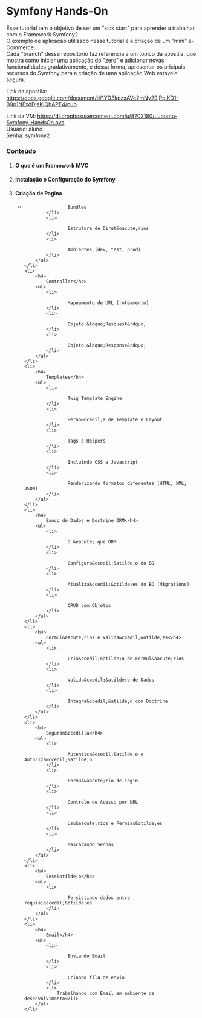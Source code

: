 Symfony Hands-On
===============

Esse tutorial tem o objetivo de ser um "kick start" para aprender a trabalhar com o Framework Symfony2.<br>
O exemplo de aplicação utilizado nesse tutorial é a criação de um "mini" e-Commerce.<br>
Cada "branch" desse repositorio faz referencia a um topico da apostila, que mostra como iniciar uma aplicação do "zero" e adicionar novas funcionalidades gradativamente, e dessa forma, apresentar os pricipais recursos do Symfony para a criação de uma aplicação Web estávele segura.

Link da apostila: https://docs.google.com/document/d/1YD3kpzxAVe2mNy29jPoiKD1-B9p1NExdDjaKlQhAPE4/pub

Link da VM: https://dl.dropboxusercontent.com/u/8702180/Lubuntu-Symfony-HandsOn.ova<br>
Usuário: aluno<br>
Senha: symfony2

<h3>Conte&uacute;do</h3>
<ol>
	<li>
		<h4>
			O que &eacute; um Framework MVC</h4>
	</li>
	<li>
		<h4>
			Instala&ccedil;&atilde;o e Configura&ccedil;&atilde;o do Symfony</h4>
	</li>
	<li>
		<h4>
			Cria&ccedil;&atilde;o de Pagina</h4>
		<ul>
			<li>
				
					Bundles
			</li>
			<li>
				
					Estrutura de Diret&oacute;rios
			</li>
			<li>
				
					Ambientes (dev, test, prod)
			</li>
		</ul>
	</li>
	<li>
		<h4>
			Controller</h4>
		<ul>
			<li>
				
					Mapeamento de URL (roteamento)
			</li>
			<li>
				
					Objeto &ldquo;Resquest&rdquo;
			</li>
			<li>
				
					Objeto &ldquo;Response&rdquo;
			</li>
		</ul>
	</li>
	<li>
		<h4>
			Templates</h4>
		<ul>
			<li>
				
					Twig Template Engine
			</li>
			<li>
				
					Heran&ccedil;a de Template e Layout
			</li>
			<li>
				
					Tags e Helpers
			</li>
			<li>
				
					Incluindo CSS e Javascript
			</li>
			<li>
				
					Renderizando formatos diferentes (HTML, XML, JSON)
			</li>
		</ul>
	</li>
	<li>
		<h4>
			Banco de Dados e Doctrine ORM</h4>
		<ul>
			<li>
				
					O &eacute; que ORM
			</li>
			<li>
				
					Configura&ccedil;&atilde;o do BD
			</li>
			<li>
				
					Atualiza&ccedil;&otilde;es do BD (Migrations)
			</li>
			<li>
				
					CRUD com Objetos
			</li>
		</ul>
	</li>
	<li>
		<h4>
			Formul&aacute;rios e Valida&ccedil;&otilde;es</h4>
		<ul>
			<li>
				
					Cria&ccedil;&atilde;o de Formul&aacute;rios
			</li>
			<li>
				
					Valida&ccedil;&atilde;o de Dados
			</li>
			<li>
				
					Integra&ccedil;&atilde;o com Doctrine
			</li>
		</ul>
	</li>
	<li>
		<h4>
			Seguran&ccedil;a</h4>
		<ul>
			<li>
				
					Autentica&ccedil;&atilde;o e Autoriza&ccedil;&atilde;o
			</li>
			<li>
				
					Formul&aacute;rio de Login
			</li>
			<li>
				
					Controle de Acesso por URL
			</li>
			<li>
				
					Usu&aacute;rios e Permiss&otilde;es
			</li>
			<li>
				
					Mascarando Senhas
			</li>
		</ul>
	</li>
	<li>
		<h4>
			Sess&atilde;o</h4>
		<ul>
			<li>
				
					Persistindo dados entre requisi&ccedil;&otilde;es
			</li>
		</ul>
	</li>
	<li>
		<h4>
			Email</h4>
		<ul>
			<li>
				
					Enviando Email
			</li>
			<li>
				
					Criando fila de envio
			</li>
			<li>
				Trabalhando com Email em ambiente de desenvolvimento</li>
		</ul>
	</li>
</ol>
